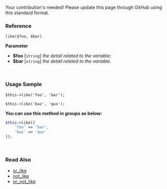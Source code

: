 Your contribution's needed!
Please update this page through GitHub using this standard format.

### Reference
`like($foo, $bar)`

**Parameter**
* **$foo** [`string`] *the detail related to the variable;*
* **$bar** [`string`] *the detail related to the variable.*

&nbsp;

### Usage Sample
`$this->like('foo', 'bar');`

`$this->like('baz', 'qux');`

**You can use this method in groups as below:**
```php
$this->like([
    'foo' => 'bar',
    'baz' => 'qux'
]);
```

&nbsp;

### Read Also
* [or_like](./or_like)
* [not_like](./not_like)
* [or_not_like](./or_not_like)
